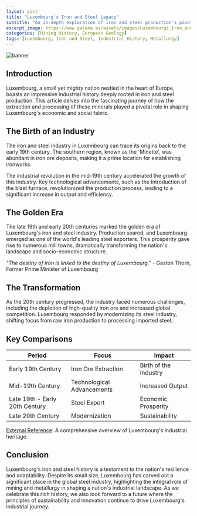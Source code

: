 ```yaml
---
layout: post
title: "Luxembourg's Iron and Steel Legacy"
subtitle: "An in-depth exploration of iron and steel production's pivotal role in shaping Luxembourg's industrial history."
excerpt_image: https://www.galena.es/assets/images/Luxembourgs_Iron_and_Steel_History.png
categories: [Mining History, European Geology]
tags: [Luxembourg, Iron and Steel, Industrial History, Metallurgy]
---
```


![banner](https://www.galena.es/assets/images/Luxembourgs_Iron_and_Steel_History.png "Historical photograph showcasing Luxembourg's iron and steel production, featuring workers in a steel mill surrounded by machinery and raw materials, highlighting the significance of mining and metallurgy in the country's industrial heritage.")

## Introduction

Luxembourg, a small yet mighty nation nestled in the heart of Europe, boasts an impressive industrial history deeply rooted in iron and steel production. This article delves into the fascinating journey of how the extraction and processing of these minerals played a pivotal role in shaping Luxembourg's economic and social fabric.

## The Birth of an Industry

The iron and steel industry in Luxembourg can trace its origins back to the early 19th century. The southern region, known as the 'Minette', was abundant in iron ore deposits, making it a prime location for establishing ironworks.

The industrial revolution in the mid-19th century accelerated the growth of this industry. Key technological advancements, such as the introduction of the blast furnace, revolutionized the production process, leading to a significant increase in output and efficiency.

## The Golden Era

The late 19th and early 20th centuries marked the golden era of Luxembourg's iron and steel industry. Production soared, and Luxembourg emerged as one of the world's leading steel exporters. This prosperity gave rise to numerous mill towns, dramatically transforming the nation's landscape and socio-economic structure.

_"The destiny of iron is linked to the destiny of Luxembourg."_ - Gaston Thorn, Former Prime Minister of Luxembourg

## The Transformation

As the 20th century progressed, the industry faced numerous challenges, including the depletion of high-quality iron ore and increased global competition. Luxembourg responded by modernizing its steel industry, shifting focus from raw iron production to processing imported steel.

## Key Comparisons

|Period | Focus | Impact |
|-------|-------|--------|
|Early 19th Century | Iron Ore Extraction | Birth of the Industry |
|Mid-19th Century | Technological Advancements | Increased Output |
|Late 19th - Early 20th Century | Steel Export | Economic Prosperity |
|Late 20th Century | Modernization | Sustainability |

[External Reference](https://www.industrialheritage.eu/EUROPE/European-Union/Luxembourg-Industrial-Heritage): A comprehensive overview of Luxembourg's industrial heritage.

## Conclusion

Luxembourg's iron and steel history is a testament to the nation's resilience and adaptability. Despite its small size, Luxembourg has carved out a significant place in the global steel industry, highlighting the integral role of mining and metallurgy in shaping a nation's industrial landscape. As we celebrate this rich history, we also look forward to a future where the principles of sustainability and innovation continue to drive Luxembourg's industrial journey.